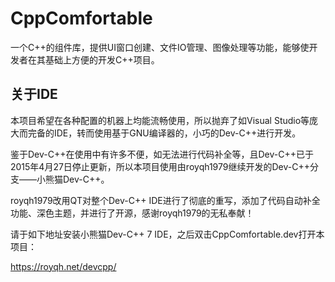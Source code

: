 # CppComfortable

一个C++的组件库，提供UI窗口创建、文件IO管理、图像处理等功能，能够使开发者在其基础上方便的开发C++项目。

## 关于IDE

本项目希望在各种配置的机器上均能流畅使用，所以抛弃了如Visual Studio等庞大而完备的IDE，转而使用基于GNU编译器的，小巧的Dev-C++进行开发。

鉴于Dev-C++在使用中有许多不便，如无法进行代码补全等，且Dev-C++已于2015年4月27日停止更新，所以本项目使用由royqh1979继续开发的Dev-C++分支——小熊猫Dev-C++。

royqh1979改用QT对整个Dev-C++ IDE进行了彻底的重写，添加了代码自动补全功能、深色主题，并进行了开源，感谢royqh1979的无私奉献！

请于如下地址安装小熊猫Dev-C++ 7 IDE，之后双击CppComfortable.dev打开本项目：

https://royqh.net/devcpp/

